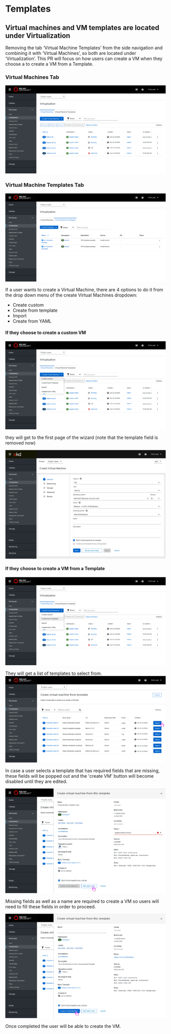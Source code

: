 # Templates

## Virtual machines and VM templates are located under Virtualization

Removing the tab ‘Virtual Machine Templates’ from the side navigation and combining it with ‘Virtual Machines’, so both are located under ‘Virtualization’.
This PR will focus on how users can create a VM when they choose a to create a VM from a Template.

### Virtual Machines Tab

![VMsTabs](img/VMsTabs.png)

### Virtual Machine Templates Tab

![TemplatesTab](img/Templatestabs.png)

If a user wants to create a Virtual Machine, there are 4 options to do it from the drop down menu of the create Virtual Machines dropdown:

- Create custom
- Create from template
- Import
- Create from YAML

#### If they choose to create a custom VM

![SelectingCustomFromDropdown](img/Dropdown_CreateCustom.png)

they will get to the first page of the wizard (note that the template field is removed now)

![CustomWizard](img/Custom_wizard.png)

#### If they choose to create a VM from a Template

![SelectingTemplateFromDropdown](img/Dropdown_CreateTemplate.png)

They will get a list of templates to select from.
![List of all the Templates](img/ListOfTemplates.png)

In case a user selects a template that has required fields that are missing, these fields will be popped out and the 'create VM' button will become disabled until they are edited.

![If a required field is missing](img/RequiredFieldsMissing.png)

Missing fields as well as a name are required to create a VM so users will need to fill these fields in order to proceed.

![Editing the missing info](img/AddingName.png)

Once completed the user will be able to create the VM.
